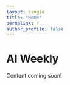 ```yaml
---
layout: single
title: "Home"
permalink: /
author_profile: false
---
```

# AI Weekly

Content coming soon!
